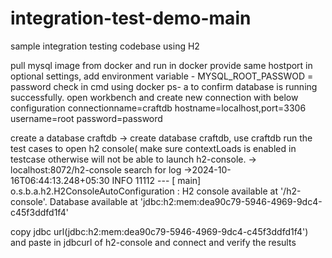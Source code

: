 # integration-test-demo-main
 sample integration testing codebase using H2 
 
 pull mysql image from  docker and run in docker 
 provide same hostport in optional settings, add environment variable - MYSQL_ROOT_PASSWOD = password
 check in cmd using docker ps- a to confirm database is running successfully.
 open workbench and create new connection with below configuration
 connectionname=craftdb
 hostname=localhost,port=3306
 username=root
 password=password
 
 create a database craftdb -> create database craftdb, use craftdb
 run the test cases
 to open h2 console( make sure contextLoads is enabled in testcase otherwise will not be able to launch h2-console.
  -> localhost:8072/h2-console
  search for log ->2024-10-16T06:44:13.248+05:30  INFO 11112 --- [           main] o.s.b.a.h2.H2ConsoleAutoConfiguration    : H2 console available at '/h2-console'. Database available at 'jdbc:h2:mem:dea90c79-5946-4969-9dc4-c45f3ddfd1f4'
  
  copy jdbc url(jdbc:h2:mem:dea90c79-5946-4969-9dc4-c45f3ddfd1f4') and paste in jdbcurl of h2-console and connect and verify the results

